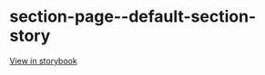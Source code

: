 # section-page--default-section-story

[View in storybook](https://raw.githack.com/Independent-Digital-News-and-Media-Ltd/standard-pwamp-sb/PR-404-sb/index.html?path=/story/section-page--default-section-story)